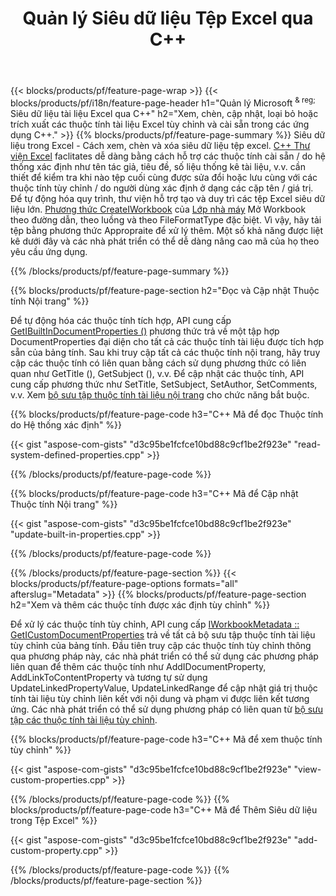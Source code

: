 ﻿---
title: Quản lý Siêu dữ liệu Tệp Excel qua C++
url: /vi/cpp/metadata/
description: Xem, thêm, chỉnh sửa, xóa hoặc trích xuất siêu dữ liệu tệp Excel bằng thư viện C++
---
{{< blocks/products/pf/feature-page-wrap >}}
{{< blocks/products/pf/i18n/feature-page-header h1="Quản lý Microsoft <sup> & reg; </sup> Siêu dữ liệu tài liệu Excel qua C++" h2="Xem, chèn, cập nhật, loại bỏ hoặc trích xuất các thuộc tính tài liệu Excel tùy chỉnh và cài sẵn trong các ứng dụng C++." >}}
{{% blocks/products/pf/feature-page-summary %}}
Siêu dữ liệu trong Excel - Cách xem, chèn và xóa siêu dữ liệu tệp excel. [C++ Thư viện Excel](/cells/cpp/) faclitates dễ dàng bằng cách hỗ trợ các thuộc tính cài sẵn / do hệ thống xác định như tên tác giả, tiêu đề, số liệu thống kê tài liệu, v.v. cần thiết để kiểm tra khi nào tệp cuối cùng được sửa đổi hoặc lưu cùng với các thuộc tính tùy chỉnh / do người dùng xác định ở dạng các cặp tên / giá trị. Để tự động hóa quy trình, thư viện hỗ trợ tạo và duy trì các tệp Excel siêu dữ liệu lớn. [Phương thức CreateIWorkbook](https://reference.aspose.com/cells/cpp/class/aspose.cells.factory#a93f7282b976d2a001d44198dedaceee8) của [Lớp nhà máy](https://reference.aspose.com/cells/cpp/class/aspose.cells.factory) Mở Workbook theo đường dẫn, theo luồng và theo FileFormatType đặc biệt. Vì vậy, hãy tải tệp bằng phương thức Appropraite để xử lý thêm. Một số khả năng được liệt kê dưới đây và các nhà phát triển có thể dễ dàng nâng cao mã của họ theo yêu cầu ứng dụng. 
 
{{% /blocks/products/pf/feature-page-summary %}}

{{% blocks/products/pf/feature-page-section h2="Đọc và Cập nhật Thuộc tính Nội trang" %}}

Để tự động hóa các thuộc tính tích hợp, API cung cấp [GetIBuiltInDocumentProperties ()](https://reference.aspose.com/cells/cpp/class/aspose.cells.metadata.i_workbook_metadata) phương thức trả về một tập hợp DocumentProperties đại diện cho tất cả các thuộc tính tài liệu được tích hợp sẵn của bảng tính. Sau khi truy cập tất cả các thuộc tính nội trang, hãy truy cập các thuộc tính có liên quan bằng cách sử dụng phương thức có liên quan như GetTitle (), GetSubject (), v.v. Để cập nhật các thuộc tính, API cung cấp phương thức như SetTitle, SetSubject, SetAuthor, SetComments, v.v. Xem [bộ sưu tập thuộc tính tài liệu nội trang](https://reference.aspose.com/cells/cpp/class/aspose.cells.properties.i_built_in_document_property_collection) cho chức năng bắt buộc.

{{% blocks/products/pf/feature-page-code h3="C++ Mã để đọc Thuộc tính do Hệ thống xác định" %}}

{{< gist "aspose-com-gists" "d3c95be1fcfce10bd88c9cf1be2f923e" "read-system-defined-properties.cpp" >}}

{{% /blocks/products/pf/feature-page-code %}}

{{% blocks/products/pf/feature-page-code h3="C++ Mã để Cập nhật Thuộc tính Nội trang" %}}

{{< gist "aspose-com-gists" "d3c95be1fcfce10bd88c9cf1be2f923e" "update-built-in-properties.cpp" >}}

{{% /blocks/products/pf/feature-page-code %}}


{{% /blocks/products/pf/feature-page-section %}}
{{< blocks/products/pf/feature-page-options formats="all" afterslug="Metadata" >}}
{{% blocks/products/pf/feature-page-section h2="Xem và thêm các thuộc tính được xác định tùy chỉnh" %}}

Để xử lý các thuộc tính tùy chỉnh, API cung cấp [IWorkbookMetadata :: GetICustomDocumentProperties](https://reference.aspose.com/cells/cpp/class/aspose.cells.metadata.i_workbook_metadata#a69f0226813ce18c03ebc13b8ca691e79) trả về tất cả bộ sưu tập thuộc tính tài liệu tùy chỉnh của bảng tính. Đầu tiên truy cập các thuộc tính tùy chỉnh thông qua phương pháp này, các nhà phát triển có thể sử dụng các phương pháp liên quan để thêm các thuộc tính như AddIDocumentProperty, AddLinkToContentProperty và tương tự sử dụng UpdateLinkedPropertyValue, UpdateLinkedRange để cập nhật giá trị thuộc tính tài liệu tùy chỉnh liên kết với nội dung và phạm vi được liên kết tương ứng. Các nhà phát triển có thể sử dụng phương pháp có liên quan từ [bộ sưu tập các thuộc tính tài liệu tùy chỉnh](https://reference.aspose.com/cells/cpp/class/aspose.cells.properties.i_custom_document_property_collection).

{{% blocks/products/pf/feature-page-code h3="C++ Mã để xem thuộc tính tùy chỉnh" %}}

{{< gist "aspose-com-gists" "d3c95be1fcfce10bd88c9cf1be2f923e" "view-custom-properties.cpp" >}}

{{% /blocks/products/pf/feature-page-code %}}
{{% blocks/products/pf/feature-page-code h3="C++ Mã để Thêm Siêu dữ liệu trong Tệp Excel" %}}

{{< gist "aspose-com-gists" "d3c95be1fcfce10bd88c9cf1be2f923e" "add-custom-property.cpp" >}}

{{% /blocks/products/pf/feature-page-code %}}
{{% /blocks/products/pf/feature-page-section %}}